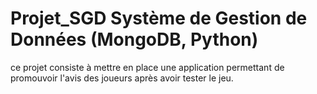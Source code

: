 # Projet_SGD Système de Gestion de Données (MongoDB, Python)
ce projet consiste à mettre en place une application permettant de promouvoir l'avis des joueurs après avoir tester le jeu.
